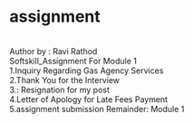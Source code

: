 # assignment
<br>
Author  by : Ravi Rathod
<br>
Softskill_Assignment For Module 1<br>
1.Inquiry Regarding Gas Agency Services<br>
2.Thank You for the Interview<br>
3.: Resignation for my post<br> 
4.Letter of Apology for Late Fees Payment<br>
5.assignment submission Remainder: Module 1<br>
